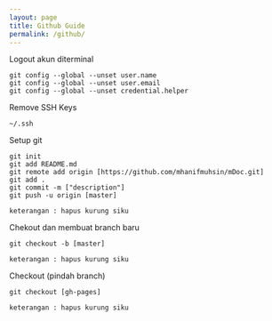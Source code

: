 ```yaml
---
layout: page
title: Github Guide
permalink: /github/
---
```


Logout akun diterminal
```
git config --global --unset user.name
git config --global --unset user.email
git config --global --unset credential.helper
```

Remove SSH Keys
```
~/.ssh
```

Setup git
```
git init
git add README.md
git remote add origin [https://github.com/mhanifmuhsin/mDoc.git]
git add . 
git commit -m ["description"] 
git push -u origin [master]

keterangan : hapus kurung siku
```

Chekout dan membuat branch baru
```
git checkout -b [master]

keterangan : hapus kurung siku
```

Checkout (pindah branch)
```
git checkout [gh-pages]

keterangan : hapus kurung siku
```



